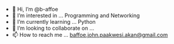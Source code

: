 - 👋 Hi, I’m @b-affoe
- 👀 I’m interested in ... Programming and Networking
- 🌱 I’m currently learning ... Python
- 💞️ I’m looking to collaborate on ...
- 📫 How to reach me ... baffoe.john.paakwesi.akan@gmail.com

<!---
b-affoe/b-affoe is a ✨ special ✨ repository because its `README.md` (this file) appears on your GitHub profile.
You can click the Preview link to take a look at your changes.
--->
